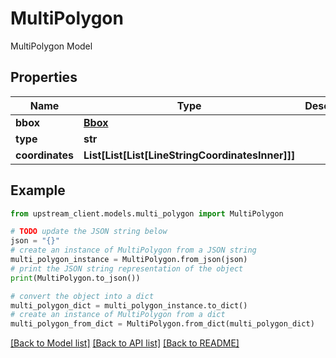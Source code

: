 # MultiPolygon

MultiPolygon Model

## Properties

Name | Type | Description | Notes
------------ | ------------- | ------------- | -------------
**bbox** | [**Bbox**](Bbox.md) |  | [optional] 
**type** | **str** |  | 
**coordinates** | **List[List[List[LineStringCoordinatesInner]]]** |  | 

## Example

```python
from upstream_client.models.multi_polygon import MultiPolygon

# TODO update the JSON string below
json = "{}"
# create an instance of MultiPolygon from a JSON string
multi_polygon_instance = MultiPolygon.from_json(json)
# print the JSON string representation of the object
print(MultiPolygon.to_json())

# convert the object into a dict
multi_polygon_dict = multi_polygon_instance.to_dict()
# create an instance of MultiPolygon from a dict
multi_polygon_from_dict = MultiPolygon.from_dict(multi_polygon_dict)
```
[[Back to Model list]](../README.md#documentation-for-models) [[Back to API list]](../README.md#documentation-for-api-endpoints) [[Back to README]](../README.md)



